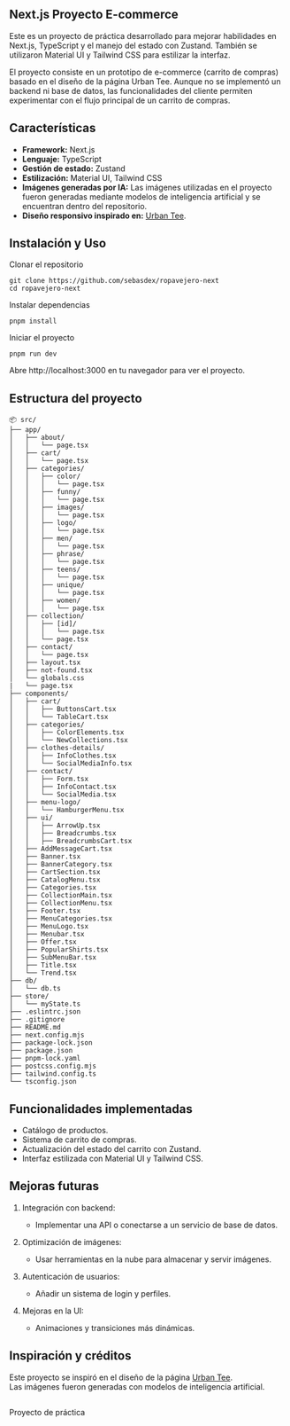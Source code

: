 ## Next.js Proyecto E-commerce 
Este es un proyecto de práctica desarrollado para mejorar habilidades en Next.js, TypeScript y el manejo del estado con Zustand. También se utilizaron Material UI y Tailwind CSS para estilizar la interfaz.  

El proyecto consiste en un prototipo de e-commerce (carrito de compras) basado en el diseño de la página Urban Tee. Aunque no se implementó un backend ni base de datos, las funcionalidades del cliente permiten experimentar con el flujo principal de un carrito de compras.

## Características
- **Framework:** Next.js
- **Lenguaje:** TypeScript
- **Gestión de estado:** Zustand
- **Estilización:** Material UI, Tailwind CSS
- **Imágenes generadas por IA:** Las imágenes utilizadas en el proyecto fueron generadas mediante modelos de inteligencia artificial y se encuentran dentro del repositorio.
- **Diseño responsivo inspirado en:** [Urban Tee](https://theme528-t-shirt.myshopify.com/).

## Instalación y Uso
Clonar el repositorio
```
git clone https://github.com/sebasdex/ropavejero-next
cd ropavejero-next
```
Instalar dependencias
```
pnpm install
```
Iniciar el proyecto
```
pnpm run dev
```
Abre http://localhost:3000 en tu navegador para ver el proyecto.

## Estructura del proyecto
```
📦 src/
├── app/
│   ├── about/
│   │   └── page.tsx
│   ├── cart/
│   │   └── page.tsx
│   ├── categories/
│   │   ├── color/
│   │   │   └── page.tsx
│   │   ├── funny/
│   │   │   └── page.tsx
│   │   ├── images/
│   │   │   └── page.tsx
│   │   ├── logo/
│   │   │   └── page.tsx
│   │   ├── men/
│   │   │   └── page.tsx
│   │   ├── phrase/
│   │   │   └── page.tsx
│   │   ├── teens/
│   │   │   └── page.tsx
│   │   ├── unique/
│   │   │   └── page.tsx
│   │   ├── women/
│   │   │   └── page.tsx
│   ├── collection/
│   │   ├── [id]/
│   │   │   └── page.tsx
│   │   └── page.tsx
│   ├── contact/
│   │   └── page.tsx
│   ├── layout.tsx
│   ├── not-found.tsx
│   └── globals.css
|   └── page.tsx 
├── components/
│   ├── cart/
│   │   ├── ButtonsCart.tsx
│   │   └── TableCart.tsx
│   ├── categories/
│   │   ├── ColorElements.tsx
│   │   └── NewCollections.tsx
│   ├── clothes-details/
│   │   ├── InfoClothes.tsx
│   │   └── SocialMediaInfo.tsx
│   ├── contact/
│   │   ├── Form.tsx
│   │   ├── InfoContact.tsx
│   │   └── SocialMedia.tsx
│   ├── menu-logo/
│   │   └── HamburgerMenu.tsx
│   ├── ui/
│   │   ├── ArrowUp.tsx
│   │   ├── Breadcrumbs.tsx
│   │   ├── BreadcrumbsCart.tsx
│   ├── AddMessageCart.tsx
│   ├── Banner.tsx
│   ├── BannerCategory.tsx
│   ├── CartSection.tsx
│   ├── CatalogMenu.tsx
│   ├── Categories.tsx
│   ├── CollectionMain.tsx
│   ├── CollectionMenu.tsx
│   ├── Footer.tsx
│   ├── MenuCategories.tsx
│   ├── MenuLogo.tsx
│   ├── Menubar.tsx
│   ├── Offer.tsx
│   ├── PopularShirts.tsx
│   ├── SubMenuBar.tsx
│   ├── Title.tsx
│   └── Trend.tsx
├── db/
│   └── db.ts
├── store/
│   └── myState.ts
├── .eslintrc.json
├── .gitignore
├── README.md
├── next.config.mjs
├── package-lock.json
├── package.json
├── pnpm-lock.yaml
├── postcss.config.mjs
├── tailwind.config.ts
└── tsconfig.json
```
## Funcionalidades implementadas

- Catálogo de productos.
- Sistema de carrito de compras.
- Actualización del estado del carrito con Zustand.
- Interfaz estilizada con Material UI y Tailwind CSS.

## Mejoras futuras

1. Integración con backend:
    - Implementar una API o conectarse a un servicio de base de datos.

2. Optimización de imágenes:
    - Usar herramientas en la nube para almacenar y servir imágenes.

3. Autenticación de usuarios:
    - Añadir un sistema de login y perfiles.

4. Mejoras en la UI:
    - Animaciones y transiciones más dinámicas.

## Inspiración y créditos
Este proyecto se inspiró en el diseño de la página [Urban Tee](https://theme528-t-shirt.myshopify.com/).  
Las imágenes fueron generadas con modelos de inteligencia artificial.
## 
Proyecto de práctica
